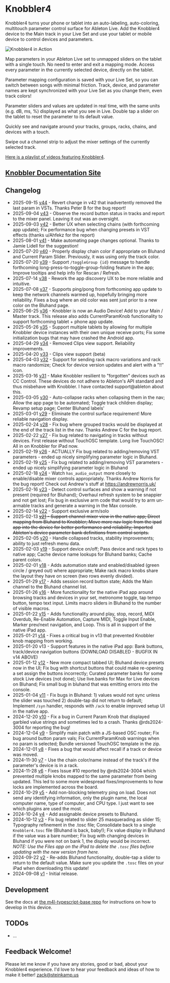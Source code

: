 # Knobbler4

Knobbler4 turns your phone or tablet into an auto-labeling, auto-coloring, multitouch parameter control surface for Ableton Live. Add the Knobbler4 device to the Main track in your Live Set and use your tablet or mobile device to control devices and parameters.

![Knobbler4 in Action](docs/images/overall.jpg)

Map parameters in your Ableton Live set to unmapped sliders on the tablet with a single touch. No need to enter and exit a mapping mode. Access every parameter in the currently selected device, directly on the tablet.

Parameter mapping configuration is saved with your Live Set, so you can switch between songs with minimal friction. Track, device, and parameter names are kept synchronized with your Live Set as you change them, even track colors!

Parameter sliders and values are updated in real time, with the same units (e.g. dB, ms, %) displayed as what you see in Live. Double tap a slider on the tablet to reset the parameter to its default value.

Quickly see and navigate around your tracks, groups, racks, chains, and devices with a touch.

Swipe out a channel strip to adjust the mixer settings of the currently selected track.

[Here is a playlist of videos featuring Knobbler4](https://www.youtube.com/playlist?list=PLqzTnRgmRId6cHDkhw_qqJL7dC67Qu440).

## [Knobbler Documentation Site](https://plugins.steinkamp.us/m4l-Knobbler4)

## Changelog

- 2025-09-15 [v44](https://github.com/zsteinkamp/m4l-Knobbler4/releases/download/v44/Knobbler4-v44.amxd) - Revert change in v42 that inadvertently removed the last param in VSTs. Thanks Peter B for the bug report!
- 2025-09-04 [v43](https://github.com/zsteinkamp/m4l-Knobbler4/releases/download/v43/Knobbler4-v43.amxd) - Observe the record button status in tracks and report to the mixer panel. Leaving it out was an oversight.
- 2025-09-03 [v42](https://github.com/zsteinkamp/m4l-Knobbler4/releases/download/v42/Knobbler4-v42.amxd) - Better UX when selecting chains (with forthcoming app update); Fix performance bug when changing presets in VST effects (thanks u/Ahfekz for the report)
- 2025-08-01 [v41](https://github.com/zsteinkamp/m4l-Knobbler4/releases/download/v41/Knobbler4-v41.amxd) - Make automating page changes optional. Thanks to Jamie Lidell for the suggestion!
- 2025-07-20 [v40](https://github.com/zsteinkamp/m4l-Knobbler4/releases/download/v40/Knobbler4-v40.amxd) - Properly display chain color if appropriate on Bluhand and Current Param Slider. Previously, it was using only the track color.
- 2025-07-20 [v39](https://github.com/zsteinkamp/m4l-Knobbler4/releases/download/v39/Knobbler4-v39.amxd) - Support `/toggleGroup {id}` message to handle forthcoming long-press-to-toggle-group-folding feature in the app; Improve tooltips and help info for Rescan / Refresh.
- 2025-07-14 [v38](https://github.com/zsteinkamp/m4l-Knobbler4/releases/download/v38/Knobbler4-v38.amxd) - Rework the app discovery UX to be more reliable and intuitive.
- 2025-07-08 [v37](https://github.com/zsteinkamp/m4l-Knobbler4/releases/download/v37/Knobbler4-v37.amxd) - Supports ping/pong from forthcoming app update to keep the network channels warmed up, hopefully bringing more reliability. Fixes a bug where an old color was sent just prior to a new color on the Bluhand page.
- 2025-06-25 [v36](https://github.com/zsteinkamp/m4l-Knobbler4/releases/download/v36/Knobbler4-v36.amxd) - Knobbler is now an Audio Device! Add to your Main / Master track. This release also adds CurrentParamKnob functionality to support forthcoming tablet + phone app update.
- 2025-05-26 [v35](https://github.com/zsteinkamp/m4l-Knobbler4/releases/download/v35/Knobbler4-v35.amxd) - Support multiple tablets by allowing for multiple Knobbler device instances with their own unique receive ports; Fix some initialization bugs that may have crashed the Android app.
- 2025-04-29 [v34](https://github.com/zsteinkamp/m4l-Knobbler4/releases/download/v34/Knobbler4-v34.amxd) - Removed Clips view support. Reliability improvements.
- 2025-04-20 [v33](https://github.com/zsteinkamp/m4l-Knobbler4/releases/download/v33/Knobbler4-v33.amxd) - Clips view support (beta)
- 2025-04-03 [v32](https://github.com/zsteinkamp/m4l-Knobbler4/releases/download/v32/Knobbler4-v32.amxd) - Support for sending rack macro variations and rack macro randomize; Check for device version updates and alert with a "!!" icon.
- 2025-03-16 [v31](https://github.com/zsteinkamp/m4l-Knobbler4/releases/download/v31/Knobbler4-v31.amxd) - Make Knobbler resilient to "forgotten" devices such as CC Control. These devices do not adhere to Ableton's API standard and thus misbehave with Knobbler. I have contacted support@ableton about this.
- 2025-03-05 [v30](https://github.com/zsteinkamp/m4l-Knobbler4/releases/download/v30/Knobbler4-v30.amxd) - Auto-collapse racks when collapsing them in the nav; Allow the app page to be automated; Toggle track children display; Revamp setup page; Center Bluhand labels'
- 2025-03-01 [v29](https://github.com/zsteinkamp/m4l-Knobbler4/releases/download/v29/Knobbler4-v29.amxd) - Eliminate the control surface requirement! More reliable navigation display.
- 2025-02-24 [v28](https://github.com/zsteinkamp/m4l-Knobbler4/releases/download/v28/Knobbler4-v28.amxd) - Fix bug where grouped tracks would be displayed at the end of the track list in the nav. Thanks Andrew C for the bug report.
- 2025-02-22 [v27](https://github.com/zsteinkamp/m4l-Knobbler4/releases/download/v27/Knobbler4-v27.amxd) - Fix bug related to navigating in tracks without devices. First release without TouchOSC template. Long live TouchOSC! All in on Knobbler for iPad now.
- 2025-02-19 [v26](https://github.com/zsteinkamp/m4l-Knobbler4/releases/download/v26/Knobbler4-v26.zip) - ACTUALLY Fix bug related to adding/removing VST parameters - ended up nicely simplifying parameter logic in Bluhand.
- 2025-02-19 [v25](https://github.com/zsteinkamp/m4l-Knobbler4/releases/download/v25/Knobbler4-v25.zip) - Fix bug related to adding/removing VST parameters - ended up nicely simplifying parameter logic in Bluhand
- 2025-02-18 [v24](https://github.com/zsteinkamp/m4l-Knobbler4/releases/download/v24/Knobbler4-v24.zip) - Watch `has_audio_output` more closely to enable/disable mixer controls appropriately. Thanks Andrew Norris for the bug report! Check out Andrew's stuff at https://andrewnorris.uk/
- 2025-02-16 [v23](https://github.com/zsteinkamp/m4l-Knobbler4/releases/download/v23/Knobbler4-v23.zip) - Detect control surfaces and show a warning if not present (required for Bluhand); Overhaul refresh system to be snappier and not get lost; Fix bug in exclusive arm code that would try to arm un-armable tracks and generate a warning in the Max console.
- 2025-02-14 [v22](https://github.com/zsteinkamp/m4l-Knobbler4/releases/download/v22/Knobbler4-v22.zip) - Support exclusive arm/solo
- 2025-02-13 ~~[v21](https://github.com/zsteinkamp/m4l-Knobbler4/releases/download/v21/Knobbler4-v21.zip) - Support channel mixer view in the native app; Direct mapping from Bluhand to Knobbler; Move more nav logic from the ipad app into the device for better performance and reliability; Imported Ableton's device parameter bank definitions from control scripts.~~
- 2025-02-05 [v20](https://github.com/zsteinkamp/m4l-Knobbler4/releases/download/v20/Knobbler4-v20.zip) - Handle collapsed tracks, stability improvements; ability to just refresh menu data.
- 2025-02-03 [v19](https://github.com/zsteinkamp/m4l-Knobbler4/releases/download/v19/Knobbler4-v19.zip) - Support device on/off; Pass device and rack types to native app; Cache device name lookups for Bluhand banks; Cache parent colors.
- 2025-02-01 [v18](https://github.com/zsteinkamp/m4l-Knobbler4/releases/download/v18/Knobbler4-v18.zip) - Adds automation state and enabled/disabled (green circle / greyed out) where appropriate; Make rack macro knobs share the layout they have on screen (two rows evenly divided).
- 2025-01-29 [v17](https://github.com/zsteinkamp/m4l-Knobbler4/releases/download/v17/Knobbler4-v17.zip) - Adds session record button state; Adds the Main channel to the Bluhand channel list.
- 2025-01-26 [v16](https://github.com/zsteinkamp/m4l-Knobbler4/releases/download/v16/Knobbler4-v16.zip) - More functionality for the native iPad app around browsing tracks and devices in your set, metronome toggle, tap tempo button, tempo text input. Limits macro sliders in Bluhand to the number of visible macros.
- 2025-01-22 [v15](https://github.com/zsteinkamp/m4l-Knobbler4/releases/download/v15/Knobbler4-v15.zip) - Adds functionality around play, stop, record, MIDI Overdub, Re-Enable Automation, Capture MIDI, Toggle Input Enable, Marker prev/next navigation, and Loop. This is all in support of the native iPad app.
- 2025-01-21 [v14](https://github.com/zsteinkamp/m4l-Knobbler4/releases/download/v14/Knobbler4-v14.zip) - Fixes a critical bug in v13 that prevented Knobbler knob mapping from working.
- 2025-01-20 v13 - Support features in the native iPad app: Bank buttons, track/device navigation buttons (DOWNLOAD DISABLED - BUGFIX IN v14 ABOVE)
- 2025-01-12 [v12](https://github.com/zsteinkamp/m4l-Knobbler4/releases/download/v12/Knobbler4-v12.zip) - New more compact tabbed UI; Bluhand device presets now in the UI; Fix bug with shortcut buttons that could make re-opening a set assign the buttons incorrectly; Curated parameter banks for some stock Live devices (not done); Use live.banks for Max for Live devices on Bluhand; Fix small bug in bluhand that was emitting errors into the console.
- 2025-01-04 [v11](https://github.com/zsteinkamp/m4l-Knobbler4/releases/download/v11/Knobbler4-v11.zip) - Fix bugs in Bluhand: 1) values would not sync unless the slider was touched 2) double-tap did not return to default; Implement `/syn` handler, responds with `/ack` to enable improved setup UI in the native app.
- 2024-12-20 [v10](https://github.com/zsteinkamp/m4l-Knobbler4/releases/download/v10/Knobbler4-v10.zip) - Fix a bug in Current Param Knob that displayed garbled value strings and sometimes led to a crash. Thanks @rds2024-3004 for reporting the bug!
- 2024-12-04 [v9](https://github.com/zsteinkamp/m4l-Knobbler4/releases/download/v9/Knobbler4-v9.zip) - Simplify main patch with a JS-based OSC router; Fix bug around button param vals; Fix CurrentParamKnob warnings when no param is selected; Bundle versioned TouchOSC template in the zip.
- 2024-12-01 [v8](https://github.com/zsteinkamp/m4l-Knobbler4/releases/download/v8/Knobbler4-v8.zip) - Fixes a bug that would affect recall if a track or device was moved.
- 2024-11-30 [v7](https://github.com/zsteinkamp/m4l-Knobbler4/releases/download/v7/Knobbler4-v7.zip) - Use the chain color/name instead of the track's if the parameter's device is in a rack.
- 2024-11-28 [v6](https://github.com/zsteinkamp/m4l-Knobbler4/releases/download/v6/Knobbler4-v6.zip) - Fixes Issue #10 reported by @rds2024-3004 which prevented multiple knobs mapped to the same parameter from being updated. This led to some more widespread fixes/improvements to how locks are implemented across the board.
- 2024-10-29 [v5](https://github.com/zsteinkamp/m4l-Knobbler4/releases/download/v5/Knobbler4-v5.zip) - Add non-blocking telemetry ping on load. Does not send any identifying information, only the plugin name, the local computer name, type of computer, and CPU type. I just want to see which plugins are used the most.
- 2024-10-24 [v4](https://github.com/zsteinkamp/m4l-Knobbler4/releases/download/v4/Knobbler4-v4.zip) - Add assignable device presets to Bluhand.
- 2024-10-12 [v3](https://github.com/zsteinkamp/m4l-Knobbler4/releases/download/v3/Knobbler4-v3.zip) - Fix bug related to slider 25 masquerading as slider 15; Typography refinement in the .tosc file; Consolidate back to a single `Knobbler4.tosc` file (Bluhand is back, baby!); Fix value display in Bluhand if the value was a bare number; Fix bug with changing devices in Bluhand if you were not on bank 1, the display would be incorrect. _NOTE: Use the Files app on the iPad to delete the `.tosc` files before updating with the new version from here._
- 2024-09-22 [v2](https://github.com/zsteinkamp/m4l-Knobbler4/releases/download/v2/Knobbler4-v2.zip) - Re-adds Bluhand functionality, double-tap a slider to return to the default value. Make sure you update the `.tosc` files on your iPad when downloading this update!
- 2024-09-08 [v1](https://github.com/zsteinkamp/m4l-Knobbler4/releases/download/v1/Knobbler4-v1.zip) - Initial release.

## Development

See the docs at [the m4l-typescript-base repo](https://github.com/zsteinkamp/m4l-typescript-base) for instructions on how to develop in this device.

## TODOs

- ...

## Feedback Welcome!

Please let me know if you have any stories, good or bad, about your Knobbler4 experience. I'd love to hear your feedback and ideas of how to make it better! zack@steinkamp.us
